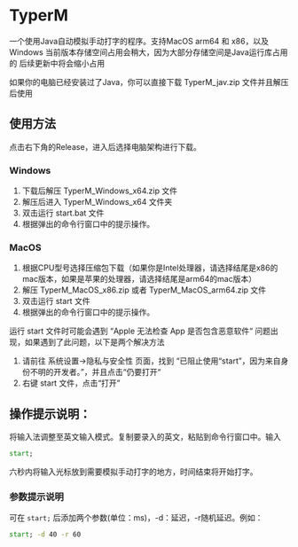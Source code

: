 # TyperM
一个使用Java自动模拟手动打字的程序。支持MacOS arm64 和 x86，以及Windows
当前版本存储空间占用会稍大，因为大部分存储空间是Java运行库占用的
后续更新中将会缩小占用

如果你的电脑已经安装过了Java，你可以直接下载 TyperM_jav.zip 文件并且解压后使用

## 使用方法
点击右下角的Release，进入后选择电脑架构进行下载。

### Windows
1. 下载后解压 TyperM_Windows_x64.zip 文件
2. 解压后进入 TyperM_Windows_x64 文件夹
3. 双击运行 start.bat 文件
4. 根据弹出的命令行窗口中的提示操作。

### MacOS
1. 根据CPU型号选择压缩包下载（如果你是Intel处理器，请选择结尾是x86的mac版本，如果是苹果的处理器，请选择结尾是arm64的mac版本）
2. 解压 TyperM_MacOS_x86.zip 或者 TyperM_MacOS_arm64.zip 文件
3. 双击运行 start 文件
4. 根据弹出的命令行窗口中的提示操作。

运行 start 文件时可能会遇到 “Apple 无法检查 App 是否包含恶意软件“ 问题出现，如果遇到了此问题，以下是两个解决方法
1. 请前往 系统设置->隐私与安全性 页面，找到 “已阻止使用“start”，因为来自身份不明的开发者。”，并且点击“仍要打开“
2. 右键 start 文件，点击“打开”

## 操作提示说明：
将输入法调整至英文输入模式。复制要录入的英文，粘贴到命令行窗口中。输入
```cmd
start;
```
六秒内将输入光标放到需要模拟手动打字的地方，时间结束将开始打字。

### 参数提示说明
可在 `start;` 后添加两个参数(单位：ms)，-d：延迟，-r随机延迟。例如：
```cmd
start; -d 40 -r 60
```

